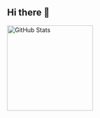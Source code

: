 ## Hi there 👋

<p>
  <img 
    align="left" 
    alt="GitHub Stats" 
    height="200" 
    style="padding-right: 10px;" 
    src="https://github-readme-stats.vercel.app/api?username=wal-jc&show_icons=true&theme=tokyonight&include_all_commits=true"
  />


</p>



